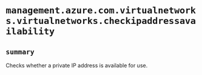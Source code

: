 # `management.azure.com.virtualnetworks.virtualnetworks.checkipaddressavailability`

## `summary`
Checks whether a private IP address is available for use.


